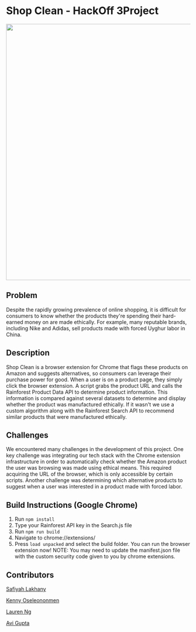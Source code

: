 # Shop Clean - HackOff 3Project

<img src="http://g.recordit.co/f5J1tW8Rbd.gif" width=700><br>



## Problem
Despite the rapidly growing prevalence of online shopping, it is difficult for consumers to know whether the products they're spending their hard-earned money on are made ethically. For example, many reputable brands, including Nike and Adidas, sell products made with forced Uyghur labor in China.

## Description
Shop Clean is a browser extension for Chrome that flags these products on Amazon and suggests alternatives, so consumers can leverage their purchase power for good. When a user is on a product page, they simply click the browser extension. A script grabs the product URL and calls the Rainforest Product Data API to determine product information. This information is compared against several datasets to determine and display whether the product was manufactured ethically. If it wasn't we use a custom algorithm along with the Rainforest Search API to recommend similar products that were manufactured ethically.

## Challenges
We encountered many challenges in the development of this project. One key challenge was integrating our tech stack with the Chrome extension infrastructure in order to automatically check whether the Amazon product the user was browsing was made using ethical means. This required acquiring the URL of the browser, which is only accessible by certain scripts. Another challenge was determining which alternative products to suggest when a user was interested in a product made with forced labor.

## Build Instructions (Google Chrome)
1. Run `npm install`
2. Type your Rainforest API key in the Search.js file
3. Run `npm run build`
4. Navigate to chrome://extensions/
5. Press `load unpacked` and select the build folder. You can run the browser extension now!
NOTE: You may need to update the manifest.json file with the custom security code given to you by chrome extensions.

## Contributors
[Safiyah Lakhany](https://github.com/safiyahlakhany)

[Kenny Oseleononmen](https://github.com/Kenny1G)

[Lauren Ng](https://github.com/laurenng)

[Avi Gupta](https://github.com/avigupta33)
